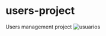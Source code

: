 # users-project
Users management project 
![usuarios](https://user-images.githubusercontent.com/104357417/202854819-0a30e974-a35d-4518-855d-e6e9a072562c.png)
